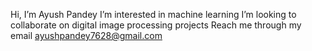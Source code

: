  Hi, I’m Ayush Pandey
 I’m interested in machine learning
 I’m looking to collaborate on digital image processing projects
 Reach me through my email ayushpandey7628@gmail.com

<!---
ayushpandey121/ayushpandey121 is a ✨ special ✨ repository because its `README.md` (this file) appears on your GitHub profile.
You can click the Preview link to take a look at your changes.
--->
